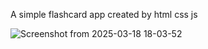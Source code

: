 A simple flashcard app 
created by html css js


![Screenshot from 2025-03-18 18-03-52](https://github.com/user-attachments/assets/86ca14a2-b485-4edd-a12a-13be88b9f939)

